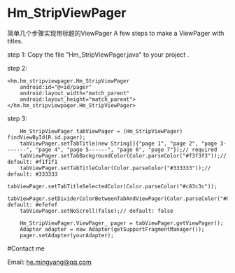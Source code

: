 # Hm_StripViewPager
简单几个步骤实现带标题的ViewPager A few steps to make a ViewPager with titles.

step 1:
Copy the file "Hm_StripViewPager.java" to your project .

step 2:

    <hm.hm_stripviewpager.Hm_StripViewPager
        android:id="@+id/pager"
        android:layout_width="match_parent"
        android:layout_height="match_parent">
    </hm.hm_stripviewpager.Hm_StripViewPager>
    
step 3:

        Hm_StripViewPager tabViewPager = (Hm_StripViewPager) findViewById(R.id.pager);
        tabViewPager.setTabTitle(new String[]{"page 1", "page 2", "page 3-------", "page 4", "page 5------", "page 6", "page 7"});// required
        tabViewPager.setTabBackgroundColor(Color.parseColor("#f3f3f3"));// default: #f1f1f1
        tabViewPager.setTabTitleColor(Color.parseColor("#333333"));// default: #333333
        tabViewPager.setTabTitleSelectedColor(Color.parseColor("#c83c3c"));
        tabViewPager.setDividerColorBetweenTabAndViewPager(Color.parseColor("#000000"));// default: #efefef
        tabViewPager.setNoScroll(false);// default: false

        Hm_StripViewPager.ViewPager_ pager = tabViewPager.getViewPager();
        Adapter adapter = new Adapter(getSupportFragmentManager());
        pager.setAdapter(yourAdapter);
        
        
#Contact me

Email: he.mingyang@qq.com
